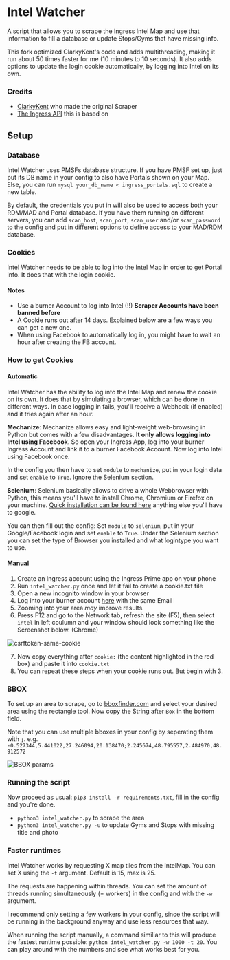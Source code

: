 # Intel Watcher

A script that allows you to scrape the Ingress Intel Map and use that information to fill a database or update Stops/Gyms that have missing info.

This fork optimized ClarkyKent's code and adds multithreading, making it run about 50 times faster for me (10 minutes to 10 seconds). It also adds options to update the login cookie automatically, by logging into Intel on its own.

### Credits

- [ClarkyKent](https://github.com/ClarkyKent/ingress_scraper) who made the original Scraper
- [The Ingress API](https://github.com/lc4t/ingress-api) this is based on

## Setup

### Database

Intel Watcher uses PMSFs database structure. If you have PMSF set up, just put its DB name in your config to also have Portals shown on your Map. Else, you can run `mysql your_db_name < ingress_portals.sql` to create a new table.

By default, the credentials you put in will also be used to access both your RDM/MAD and Portal database. If you have them running on different servers, you can add `scan_host`, `scan_port`, `scan_user` and/or `scan_password` to the config and put in different options to define access to your MAD/RDM database.

### Cookies

Intel Watcher needs to be able to log into the Intel Map in order to get Portal info. It does that with the login cookie.

#### Notes

- Use a burner Account to log into Intel (!!) **Scraper Accounts have been banned before**
- A Cookie runs out after 14 days. Explained below are a few ways you can get a new one.
- When using Facebook to automatically log in, you might have to wait an hour after creating the FB account.

### How to get Cookies

#### Automatic

Intel Watcher has the ability to log into the Intel Map and renew the cookie on its own. It does that by simulating a browser, which can be done in different ways. In case logging in fails, you'll receive a Webhook (if enabled) and it tries again after an hour.

**Mechanize**: Mechanize allows easy and light-weight web-browsing in Python but comes with a few disadvantages. **It only allows logging into Intel using Facebook**. So open your Ingress App, log into your burner Ingress Account and link it to a burner Facebook Account. Now log into Intel using Facebook once.

In the config you then have to set `module` to `mechanize`, put in your login data and set `enable` to `True`. Ignore the Selenium section.

**Selenium**: Selenium basically allows to drive a whole Webbrowser with Python, this means you'll have to install Chrome, Chromium or Firefox on your machine. [Quick installation can be found here](https://selenium-python.readthedocs.io/installation.html) anything else you'll have to google.

You can then fill out the config: Set `module` to `selenium`, put in your Google/Facebook login and set `enable` to `True`. Under the Selenium section you can set the type of Browser you installed and what logintype you want to use.

#### Manual

1. Create an Ingress account using the Ingress Prime app on your phone
2. Run `intel_watcher.py` once and let it fail to create a cookie.txt file
3. Open a new incognito window in your browser
4. Log into your burner account [here](https://intel.ingress.com/intel) with the same Email
5. Zooming into your area *may* improve results.
6. Press F12 and go to the Network tab, refresh the site (F5), then select `intel` in left coulumn and your window should look something like the Screenshot below. (Chrome)

![csrftoken-same-cookie](https://i.imgur.com/y7KFNI0.png)

7. Now copy everything after `cookie:` (the content highlighted in the red box) and paste it into `cookie.txt`
8. You can repeat these steps when your cookie runs out. But begin with 3.

### BBOX

To set up an area to scrape, go to [bboxfinder.com](http://bboxfinder.com) and select your desired area using the rectangle tool. Now copy the String after `Box` in the bottom field.

Note that you can use multiple bboxes in your config by seperating them with `;`. e.g. `-0.527344,5.441022,27.246094,20.138470;2.245674,48.795557,2.484970,48.912572`

![BBOX params](https://i.imgur.com/QKROPSU.jpg)

### Running the script

Now proceed as usual: `pip3 install -r requirements.txt`, fill in the config and you're done.

- `python3 intel_watcher.py` to scrape the area
- `python3 intel_watcher.py -u` to update Gyms and Stops with missing title and photo

### Faster runtimes

Intel Watcher works by requesting X map tiles from the IntelMap. You can set X using the `-t` argument. Default is 15, max is 25.

The requests are happening within threads. You can set the amount of threads running simultaneously (= workers) in the config and with the `-w` argument. 

I recommend only setting a few workers in your config, since the script will be running in the background anyway and use less resources that way.

When running the script manually, a command similiar to this will produce the fastest runtime possible: `python intel_watcher.py -w 1000 -t 20`. You can play around with the numbers and see what works best for you.
